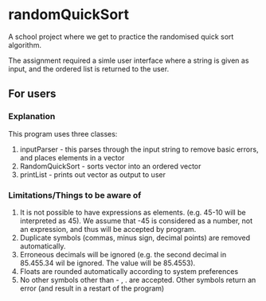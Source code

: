 # randomQuickSort

A school project where we get to practice the randomised quick sort algorithm.

The assignment required a simle user interface where a string is given as input, and the ordered list is returned to the user.

## For users

### Explanation

This program uses three classes:

1. inputParser - this parses through the input string to remove basic errors, and places elements in a vector
2. RandomQuickSort - sorts vector into an ordered vector
3. printList - prints out vector as output to user

### Limitations/Things to be aware of

1. It is not possible to have expressions as elements. (e.g. 45-10 will be interpreted as 45). We assume that -45 is considered as a number, not an expression, and thus will be accepted by program.
2. Duplicate symbols (commas, minus sign, decimal points) are removed automatically.
3. Erroneous decimals will be ignored (e.g. the second decimal in 85.455.34 wil be ignored. The value will be 85.4553).
4. Floats are rounded automatically according to system preferences
5. No other symbols other than - , . are accepted. Other symbols return an error (and result in a restart of the program)
